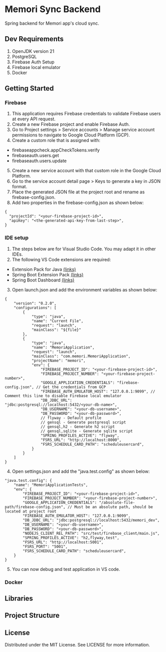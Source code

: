 # Memori Sync Backend
Spring backend for Memori app's cloud sync.

## Dev Requirements
1. OpenJDK version 21
2. PostgreSQL
3. Firebase Auth Setup
4. Firebase local emulator
5. Docker

## Getting Started
### Firebase
1. This application requires Firebase credentials to validate Firebase users at every API request.
2. Create a new Firebase project and enable Firebase Auth.
3. Go to Project settings > Service accounts > Manage service account permissions to navigate to Google Cloud Platform (GCP).
4. Create a custom role that is assigned with:
- firebaseappcheck.appCheckTokens.verify
- firebaseauth.users.get
- firebaseauth.users.update
5. Create a new service account with that custom role in the Google Cloud Platform.
6. Go to the service account detail page > Keys to generate a key in JSON format.
7. Place the generated JSON file at the project root and rename as firebase-config.json.
8. Add two properties in the firebase-config.json as shown below:
```
{
  "projectId": "<your-firebase-project-id>",
  "apiKey": "<the-generated-api-key-from-last-step>",
}
```

### IDE setup
1. The steps below are for Visual Studio Code. You may adapt it in other IDEs.
2. The following VS Code extensions are required:
- Extension Pack for Java [(links)](https://marketplace.visualstudio.com/items?itemName=vscjava.vscode-java-pack)
- Spring Boot Extension Pack [(links)](https://marketplace.visualstudio.com/items?itemName=vmware.vscode-boot-dev-pack)
- Spring Boot Dashboard [(links)](https://marketplace.visualstudio.com/items?itemName=vscjava.vscode-spring-boot-dashboard)
3. Open launch.json and add the environment variables as shown below:
```
{
    "version": "0.2.0",
    "configurations": [
        {
            "type": "java",
            "name": "Current File",
            "request": "launch",
            "mainClass": "${file}"
        },
        {
            "type": "java",
            "name": "MemoriApplication",
            "request": "launch",
            "mainClass": "com.memori.MemoriApplication",
            "projectName": "memori",
            "env": {
                "FIREBASE_PROJECT_ID": "<your-firebase-project-id>",
                "FIREBASE_PROJECT_NUMBER": "<your-firebase-project-number>",
                "GOOGLE_APPLICATION_CREDENTIALS": "firebase-config.json", // Get the credentials from GCP
                "FIREBASE_AUTH_EMULATOR_HOST": "127.0.0.1:9099", // Comment this line to disable Firebase local emulator
                "DB_JDBC_URL": "jdbc:postgresql://localhost:5432/<your-db-name>",
                "DB_USERNAME": "<your-db-username>",
                "DB_PASSWORD": "<your-db-password>",
                // flyway - Default profile
                // gensql - Generate postgresql script
                // gensql,h2 - Generate h2 script
                // gensql,sqlite - Generate sqlite script
                "SPRING_PROFILES_ACTIVE": "flyway",
                "FSRS_URL": "http://localhost:8000",
                "FSRS_SCHEDULE_CARD_PATH": "scheduleusercard",
            }
        }
    ]
}
```
4. Open settings.json and add the "java.test.config" as shown below:
```
"java.test.config": {
    "name": "MemoriApplicationTests",
    "env": {
        "FIREBASE_PROJECT_ID": "<your-firebase-project-id>",
        "FIREBASE_PROJECT_NUMBER": "<your-firebase-project-number>",
        "GOOGLE_APPLICATION_CREDENTIALS": "/absolute-file-path/firebase-config.json", // Must be an absolute path, should be located at project root
        "FIREBASE_AUTH_EMULATOR_HOST": "127.0.0.1:9099",
        "DB_JDBC_URL": "jdbc:postgresql://localhost:5432/memori_dev",
        "DB_USERNAME": "<your-db-username>",
        "DB_PASSWORD": "<your-db-password>",
        "NODEJS_CLIENT_REL_PATH": "src/test/firebase_client/main.js",
        "SPRING_PROFILES_ACTIVE": "h2,flyway,test",
        "FSRS_URL": "http://localhost:5001",
        "FSRS_PORT": "5001",
        "FSRS_SCHEDULE_CARD_PATH": "scheduleusercard",
    }
}
```
5. You can now debug and test application in VS code.
### Docker

## Libraries

## Project Structure

## License

Distributed under the MIT License. See LICENSE for more information.
